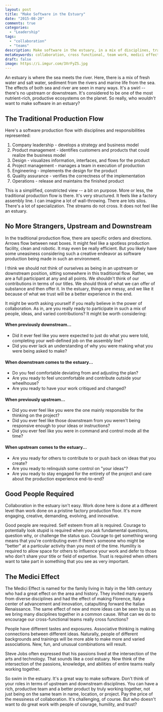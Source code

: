 ```yaml
---
layout: post
title: "Make Software in the Estuary"
date: "2015-08-20"
comments: true
categories:
  - "Leadership"
tags:
  - "collaboration"
  - "teams"
description: Make software in the estuary, in a mix of disciplines, training, and collaboration
metaKeywords: collaboration, cross functional, team work, medici effect, humility, productivity
draft: false
image: https://i.imgur.com/3XrFyZS.jpg
---
```


An estuary is where the sea meets the river.  Here, there is a mix of fresh water and salt water, sediment from the rivers and marine life from the sea.  The effects of both sea and river are seen in many ways.  It's a swirl -- there's no upstream or downstream.  It's considered to be one of the most nutrient-rich, productive ecosystems on the planet.  So really, who *wouldn't* want to make software in an estuary?

<!--more-->

## The Traditional Production Flow

Here's a software production flow with disciplines and responsibilities represented:

1. Company leadership - develops a strategy and business model
2. Product management - identifies customers and products that could realize the business model
3. Design - visualizes information, interfaces, and flows for the product
4. Project management - manages a team in execution of production
5. Engineering - implements the design for the product
6. Quality assurance - verifies the correctness of the implementation
7. Operations - release and maintains the finished product

This is a simplified, constricted view -- a bit on purpose.  More or less, the traditional production flow is there.  It's very structured.  It feels like a factory assembly line.  I can imagine a lot of wall-throwing.  There are lots silos.  There's a lot of specialization.  The streams do not cross.  It does not feel like an estuary.

## No More Strangers, Upstream and Downstream

In the traditional production flow, there are specific orders and directions.  Arrows flow between neat boxes.  It might feel like a spotless production facility, clean and robotic.  It may even be really efficient.  But you likely have some uneasiness considering such a creative endeavor as software production being made in such an environment.

I think we should not think of ourselves as being in an upstream or downstream position, sitting somewhere in this traditional flow.  Rather, we are a full participant at any and all points.  We shouldn't think of our contributions in terms of our titles.  We should think of what we can offer of substance and then offer it.  In the estuary, things are messy, and we like it because of what we trust will be a better experience in the end.

It might be worth asking yourself if you really believe in the power of collaboration.  As in, are you really ready to participate in such a mix of people, ideas, and varied contributions?  It might be worth considering:

#### When previously downstream...

- Did it ever feel like you were expected to just do what you were told, completing your well-defined job on the assembly line?
- Did you ever lack an understanding of why you were making what you were being asked to make?

#### When downstream comes to the estuary...

- Do you feel comfortable deviating from and adjusting the plan?
- Are you ready to feel uncomfortable and contribute outside your wheelhouse?
- Are you ready to have your work critiqued and changed?

#### When previously upstream...

- Did you ever feel like you were the one mainly responsible for the thinking on the project?
- Did you ever feel like those downstream from you weren't being responsive enough to your ideas or instructions?
- Did you ever feel like you were in command and control mode all the time?

#### When upstream comes to the estuary...

- Are you ready for others to contribute to or push back on ideas that you create?
- Are you ready to relinquish some control on "your ideas"?
- Are you ready to stay engaged for the entirety of the project and care about the production experience end-to-end?

## Good People Required

Collaboration in the estuary isn't easy.  Work done here is done at a different level than work done on a pristine factory production floor.  It's more engaging, creative, demanding, evolving, and innovative.

Good people are required.  Self esteem from all is required.  Courage to potentially look stupid is required when you ask fundamental questions, question why, or challenge the status quo.  Courage to get something wrong means that you're contributing even if there's someone who might be "better" at a particular activity than you most of the time.  Humility is required to allow space for others to influence your work and defer to those who don't share your title or field of expertise.  Trust is required when others want to take part in something that you see as very important.

## The Medici Effect

The Medici Effect is named for the family living in Italy in the 14th century who had a great effect on the area and history.  They invited many experts from diverse disciplines and had the effect of making Florence, Italy a center of advancement and innovation, catapulting forward the Italian Renaissance.  The same effect of new and more ideas can be seen by us as we bring many disciplines together in a common cause.  What can we do to encourage our cross-functional teams really cross functions?

People have different tastes and exposures.  Associative thinking is making connections between different ideas.  Naturally, people of different backgrounds and trainings will be more able to make more and varied associations.  New, fun, and unusual combinations will result.

Steve Jobs often expressed that his passions lived at the intersection of the arts and technology.  That sounds like a cool estuary.  Now think of the intersection of the passions, knowledge, and abilities of entire teams really working together.

So swim in the estuary.  It's a great way to make software.  Don't think of your roles in terms of upstream and downstream disciplines.  You can have a rich, productive team and a better product by truly working together, not just being on the same team in name, location, or project.  Pay the price of the messiness of collaboration.  It's challenging, of course.  But who doesn't want to do great work with people of courage, humility, and trust?
